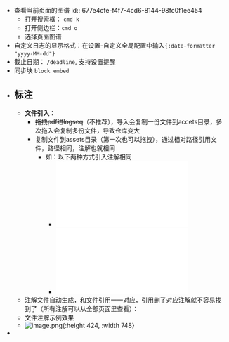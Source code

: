 - 查看当前页面的图谱
  id:: 677e4cfe-f4f7-4cd6-8144-98fc0f1ee454
	- 打开搜索框： `cmd k`
	- 打开侧边栏：`cmd o`
	- 选择页面图谱
- 自定义日志的显示格式：在设置-自定义全局配置中输入`{:date-formatter "yyyy-MM-dd"}`
- 截止日期： `/deadline`, 支持设置提醒
- 同步块 `block embed`
- ## 标注
	- **文件引入**：
		- ~~拖拽pdf进logseq~~（不推荐），导入会复制一份文件到accets目录，多次拖入会复制多份文件，导致仓库变大
		- 复制文件到assets目录（第一次也可以拖拽），通过相对路径引用文件，路径相同，注解也就相同
			- 如：以下两种方式引入注解相同
				- ![test.pdf](../assets/test_1736492436311_0.pdf)
				- ![hhh.pdf](../assets/test_1736492436311_0.pdf)
	- 注解文件自动生成，和文件引用一一对应，引用删了对应注解就不容易找到了（所有注解可以从全部页面里查看）：
	- 文件注解示例效果
	- ![image.png](../assets/image_1736418027657_0.png){:height 424, :width 748}
-